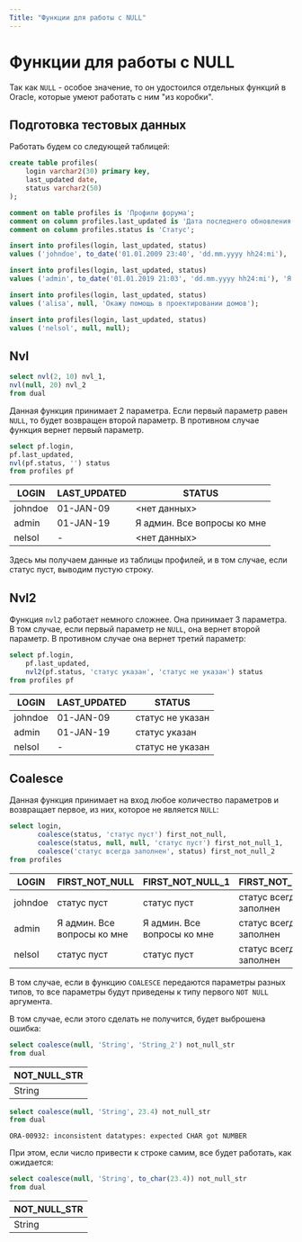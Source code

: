 ```yaml
---
Title: "Функции для работы с NULL"
---
```


# Функции для работы с NULL

Так как `NULL` - особое значение, то он удостоился отдельных функций в
Oracle, которые умеют работать с ним "из коробки".

## Подготовка тестовых данных

Работать будем со следующей таблицей:

```sql
create table profiles(
    login varchar2(30) primary key,
    last_updated date,
    status varchar2(50)
);

comment on table profiles is 'Профили форума';
comment on column profiles.last_updated is 'Дата последнего обновления';
comment on column profiles.status is 'Статус';

insert into profiles(login, last_updated, status)
values ('johndoe', to_date('01.01.2009 23:40', 'dd.mm.yyyy hh24:mi'), '');

insert into profiles(login, last_updated, status)
values ('admin', to_date('01.01.2019 21:03', 'dd.mm.yyyy hh24:mi'), 'Я админ. Все вопросы ко мне');

insert into profiles(login, last_updated, status)
values ('alisa', null, 'Окажу помощь в проектировании домов');

insert into profiles(login, last_updated, status)
values ('nelsol', null, null);
```

## Nvl

```sql
select nvl(2, 10) nvl_1,
nvl(null, 20) nvl_2
from dual
```

Данная функция принимает 2 параметра. Если первый параметр равен `NULL`,
то будет возвращен второй параметр. В противном случае функция вернет
первый параметр.

```sql
select pf.login,
pf.last_updated,
nvl(pf.status, '') status
from profiles pf
```

|LOGIN| LAST_UPDATED | STATUS |
|-|-|-|
|johndoe| 01-JAN-09 | <нет данных> |
|admin| 01-JAN-19 | Я админ. Все вопросы ко мне |
|nelsol| - |<нет данных> |


Здесь мы получаем данные из таблицы профилей, и в том случае, если
статус пуст, выводим пустую строку.

## Nvl2

Функция `nvl2` работает немного сложнее. Она принимает 3 параметра. В
том случае, если первый параметр не `NULL`, она вернет второй параметр.
В противном случае она вернет третий параметр:

```sql
select pf.login,
    pf.last_updated,
    nvl2(pf.status, 'статус указан', 'статус не указан') status
from profiles pf
```

|LOGIN| LAST_UPDATED | STATUS |
|-|-|-|
|johndoe| 01-JAN-09 |статус не указан |
|admin| 01-JAN-19 | статус указан |
|nelsol| - |статус не указан |

## Coalesce

Данная функция принимает на вход любое количество параметров и
возвращает первое, из них, которое не является `NULL`:

```sql
select login,
       coalesce(status, 'статус пуст') first_not_null,
       coalesce(status, null, null, 'статус пуст') first_not_null_1,
       coalesce('статус всегда заполнен', status) first_not_null_2
from profiles
```

|LOGIN| FIRST_NOT_NULL | FIRST_NOT_NULL_1 | FIRST_NOT_NULL_2|
|-|-|-|-|
|johndoe|статус пуст |статус пуст | статус всегда заполнен |
|admin| Я админ. Все вопросы ко мне |Я админ. Все вопросы ко мне | статус всегда заполнен |
|nelsol| статус пуст |статус пуст | статус всегда заполнен |

В том случае, если в функцию `COALESCE` передаются параметры разных
типов, то все параметры будут приведены к типу первого `NOT NULL`
аргумента.

В том случае, если этого сделать не получится, будет выброшена ошибка:

```sql
select coalesce(null, 'String', 'String_2') not_null_str
from dual
```

| NOT_NULL_STR |
|-|
|String|

```sql
select coalesce(null, 'String', 23.4) not_null_str
from dual
```

`ORA-00932: inconsistent datatypes: expected CHAR got NUMBER`

При этом, если число привести к строке самим, все будет работать, как
ожидается:

```sql
select coalesce(null, 'String', to_char(23.4)) not_null_str
from dual
```

| NOT_NULL_STR |
|-|
|String|
